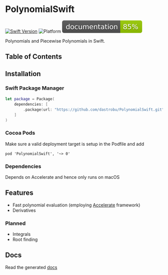 # PolynomialSwift

[![Swift Version](https://img.shields.io/badge/swift-5.2-blue.svg)](https://swift.org) 
![Platform](https://img.shields.io/badge/platform-macOS-lightgray.svg)
[![documentation](https://github.com/dastrobu/PolynomialSwift/raw/master/docs/badge.svg?sanitize=true)](https://dastrobu.github.io/PolynomialSwift/)

Polynomials and Piecewise Polynomials in Swift.

<!-- START doctoc generated TOC please keep comment here to allow auto update -->
<!-- DON'T EDIT THIS SECTION, INSTEAD RE-RUN doctoc TO UPDATE -->
## Table of Contents


<!-- END doctoc generated TOC please keep comment here to allow auto update -->

## Installation

### Swift Package Manager

```swift
let package = Package(
    dependencies: [
        .package(url: "https://github.com/dastrobu/PolynomialSwift.git", from: "0.1.0"),
    ]
)
```

### Cocoa Pods
Make sure a valid deployment target is setup in the Podfile and add

    pod 'PolynomialSwift', '~> 0'

### Dependencies
Depends on Accelerate and hence only runs on macOS

## Features
 - Fast polynomial evaluation (employing [Accelerate](https://developer.apple.com/documentation/accelerate) framework)
 - Derivatives

### Planned
 - Integrals
 - Root finding
 
## Docs

Read the generated [docs](https://dastrobu.github.io/PolynomialSwift/)